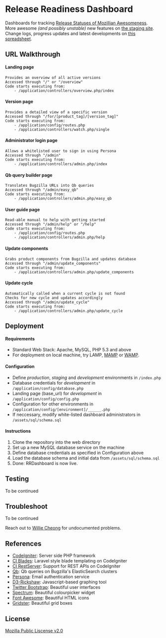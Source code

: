 # Release Readiness Dashboard
Dashboards for tracking [Release Statuses of Mozillian Awesomeness](https://release-dash.paas.allizom.org).<br>
More awesome *(and possibly unstable)* new features on [the staging site](http://release-dash.williecheong.com).<br>
Change logs, progress updates and latest developments on [this spreadsheet](https://docs.google.com/spreadsheet/ccc?key=0ApNDjYXWm5JndDFwLWVlM1BPR3dBdjE1ZVdfWlBwR1E&usp=sharing).

## URL Walkthrough
#### Landing page
    Provides an overview of all active versions
    Accessed through "/" or "/overview" 
    Code starts executing from: 
        - /application/controllers/overview.php/index

#### Version page
    Provides a detailed view of a specific version
    Accessed through "/for/[product_tag]/[version_tag]"
    Code starts executing from:
        - /application/config/routes.php
        - /application/controllers/watch.php/single

#### Administrator login page
    Allows a whitelisted user to sign in using Persona
    Accessed through "/admin"
    Code starts executing from:
        - /application/controllers/admin.php/index

#### Qb query builder page
    Translates Bugzilla URLs into Qb queries
    Accessed through "/admin/easy_qb"
    Code starts executing from:
        - /application/controllers/admin.php/easy_qb

#### User guide page
    Read-able manual to help with getting started
    Accessed through "/admin/help" or "/help"
    Code starts executing from:
        - /application/config/routes.php
        - /application/controllers/admin.php/help

#### Update components
    Grabs product components from Bugzilla and updates database
    Accessed through "/admin/update_components"
    Code starts executing from:
        - /application/controllers/admin.php/update_components

#### Update cycle
    Automatically called when a current cycle is not found
    Checks for new cycle and updates accordingly
    Accessed through "/admin/update_cycle"
    Code starts executing from:
        - /application/controllers/admin.php/update_cycle


## Deployment        
#### Requirements
- Standard Web Stack: Apache, MySQL, PHP 5.3 and above
- For deployment on local machine, try LAMP, [MAMP](http://www.mamp.info/en/downloads/) or [WAMP](http://www.wampserver.com/en/). 

#### Configuration
- Define *production*, *staging* and *development* environments in `/index.php`
- Database credentials for *development* in `/application/config/database.php`
- Landing page (base_url) for *development* in `/application/config/config.php`
- Configuration for other environments in `/application/config/[environment]/______.php`
- If neccessary, modify white-listed dashboard administrators in `/assets/sql/schema.sql`

#### Instructions
1. Clone the repository into the web directory
2. Set up a new MySQL database service on the machine
3. Define database credentials as specified in Configuration above
4. Load the database schema and initial data from `/assets/sql/schema.sql`
5. Done: RRDashboard is now live.


## Testing
To be continued


## Troubleshoot
To be continued<br>

Reach out to [Willie Cheong](http://williecheong.com) for undocumented problems.


## References
- [CodeIgniter](http://ellislab.com/codeigniter): Server side PHP framework
- [CI Blades](https://github.com/laperla/codeigniter-Blade): Laravel style blade templating on CodeIgniter
- [CI RestServer](https://github.com/philsturgeon/codeigniter-restserver): Support for REST APIs on CodeIgniter
- [Qb](https://github.com/klahnakoski/qb): Qb queries on Bugzilla's ElasticSearch clusters
- [Persona](https://developer.mozilla.org/en-US/Persona): Email authentication service
- [D3-Rickshaw](http://code.shutterstock.com/rickshaw/): Javascript-based graphing tool
- [Twitter Bootstrap](http://getbootstrap.com/getting-started/): Beautiful user interfaces
- [Spectrum](http://bgrins.github.io/spectrum/): Beautiful colourpicker widget
- [Font Awesome](http://fontawesome.io/): Beautiful HTML icons
- [Gridster](http://gridster.net/): Beautiful grid boxes


## License
[Mozilla Public Liscense v2.0](LICENSE)
